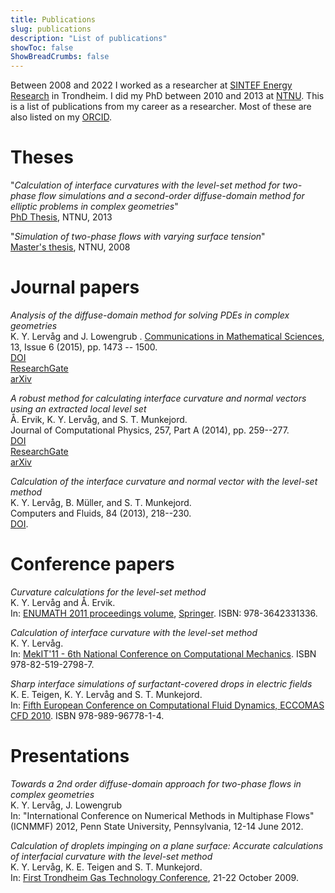 ```yaml
---
title: Publications
slug: publications
description: "List of publications"
showToc: false
ShowBreadCrumbs: false
---
```


Between 2008 and 2022 I worked as a researcher at [SINTEF Energy Research](https://www.sintef.no/en/sintef-energy/) in Trondheim.
I did my PhD between 2010 and 2013 at [NTNU](https://www.ntnu.edu/).
This is a list of publications from my career as a researcher.
Most of these are also listed on my [ORCID](https://orcid.org/0000-0002-2554-0893).

# Theses

"_Calculation of interface curvatures with the level-set method for two-phase
flow simulations and a second-order diffuse-domain method for elliptic
problems in complex geometries_"  
[PhD Thesis](http://dx.doi.org/10.13140/RG.2.1.4528.5283), NTNU, 2013

"_Simulation of two-phase flows with varying surface tension_"  
[Master's thesis](http://dx.doi.org/10.13140/RG.2.1.4397.4569), NTNU, 2008

# Journal papers

*Analysis of the diffuse-domain method for solving PDEs in complex geometries*  
K. Y. Lervåg and J. Lowengrub  .
[Communications in Mathematical
Sciences](http://intlpress.com/site/pub/pages/journals/items/cms/_home/_main),
13, Issue 6 (2015), pp. 1473 -- 1500.  
[DOI](http://dx.doi.org/10.4310/CMS.2015.v13.n6.a6)  
[ResearchGate](https://www.researchgate.net/publication/264312432_Analysis_of_the_diffuse-domain_method_for_solving_PDEs_in_complex_geometries)  
[arXiv](http://arxiv.org/abs/1407.7480)

*A robust method for calculating interface curvature and normal vectors using
  an extracted local level set*  
Å. Ervik, K. Y. Lervåg, and S. T. Munkejord.  
Journal of Computational Physics, 257, Part A (2014), pp. 259--277.  
[DOI](http://dx.doi.org/10.1016/j.jcp.2013.09.053)  
[ResearchGate](https://www.researchgate.net/publication/260628426_A_robust_method_for_calculating_interface_curvature_and_normal_vectors_using_an_extracted_local_level_set|ResearchGate)  
[arXiv](http://arxiv.org/abs/1405.0829)

*Calculation of the interface curvature and normal vector with the level-set
  method*  
K. Y. Lervåg, B. Müller, and S. T. Munkejord.  
Computers and Fluids, 84 (2013), 218--230.  
[DOI](http://dx.doi.org/10.1016/j.compfluid.2013.06.004).

# Conference papers

*Curvature calculations for the level-set method*  
K. Y. Lervåg and Å. Ervik.  
In: [ENUMATH 2011 proceedings volume](http://goo.gl/PcZrT),
[Springer](http://goo.gl/rynzr). ISBN: 978-3642331336.  

*Calculation of interface curvature with the level-set method*  
K. Y. Lervåg.  
In: [MekIT'11 - 6th National Conference on Computational
Mechanics](http://www.ntnu.no/mekit11/mekit-11). ISBN 978-82-519-2798-7.  

*Sharp interface simulations of surfactant-covered drops in electric fields*  
K. E. Teigen, K. Y. Lervåg and S. T. Munkejord.  
In: [Fifth European Conference on Computational Fluid Dynamics, ECCOMAS CFD
2010](http://www.eccomas-cfd2010.org/). ISBN 978-989-96778-1-4.  

# Presentations

*Towards a 2nd order diffuse-domain approach for two-phase flows in complex
  geometries*  
K. Y. Lervåg, J. Lowengrub  
In: "International Conference on Numerical Methods in Multiphase Flows"
(ICNMMF) 2012, Penn State University, Pennsylvania, 12-14 June 2012.  

*Calculation of droplets impinging on a plane surface: Accurate calculations of
  interfacial curvature with the level-set method*  
K. Y. Lervåg, K. E. Teigen and S. T. Munkejord.  
In: [First Trondheim Gas Technology
Conference](http://www.sintef.no/Projectweb/Trondheim_GTS/), 21-22 October
2009.  

